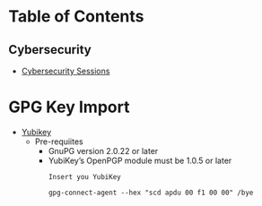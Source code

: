 # Table of Contents

## Cybersecurity
- [Cybersecurity Sessions](/privacy/security/cyber-security-sessions.md)

# GPG Key Import
- [Yubikey](https://developers.yubico.com/PGP/Importing_keys.html)
  - Pre-requiites
    - GnuPG version 2.0.22 or later 
    - YubiKey’s OpenPGP module must be 1.0.5 or later
      ```
      Insert you YubiKey

      gpg-connect-agent --hex "scd apdu 00 f1 00 00" /bye
      ```
